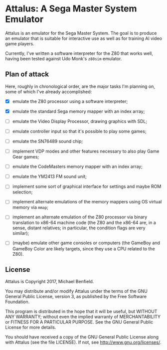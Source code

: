 # Attalus: A Sega Master System Emulator

Attalus is an emulator for the Sega Master System. The goal is to produce an
emulator that is suitable for interactive use as well as for training AI
video game players.

Currently, I've written a software interpreter for the Z80 that works well,
having been tested against Udo Monk's `z80sim` emulator.

## Plan of attack

Here, roughly in chronological order, are the major tasks I'm planning on,
some of which I've already accomplished:

- [x] emulate the Z80 processor using a software interpreter;

- [x] emulate the standard Sega memory mapper with an index array; 

- [ ] emulate the Video Display Processor, drawing graphics with SDL;

- [ ] emulate controller input so that it's possible to play some games;

- [ ] emulate the SN76489 sound chip;

- [ ] implement VDP modes and other features necessary to also play Game Gear
games;

- [ ] emulate the CodeMasters memory mapper with an index array;

- [ ] emulate the YM2413 FM sound unit;

- [ ] implement some sort of graphical interface for settings and maybe ROM
selection;

- [ ] implement alternate emulations of the memory mappers using OS virtual
memory via `mmap`;

- [ ] implement an alternate emulation of the Z80 processor via binary
translation to x86-64 machine code (the Z80 and the x86-64 are, in a sense,
distant relatives; in particular, the condition flags are very similar);

- [ ] (maybe) emulate other game consoles or computers (the GameBoy and
GameBoy Color are likely targets, since they use a CPU related to the Z80).

## License

Attalus is Copyright 2017, Michael Benfield.

You may distribute and/or modify Attalus under the terms of the GNU General
Public License, version 3, as published by the Free Software Foundation.

This program is distributed in the hope that it will be useful, but WITHOUT
ANY WARRANTY; without even the implied warranty of MERCHANTABILITY or FITNESS
FOR A PARTICULAR PURPOSE. See the GNU General Public License for more details.

You should have received a copy of the GNU General Public License along with
Attalus (see the file LICENSE). If not, see <http://www.gnu.org/licenses/>.

